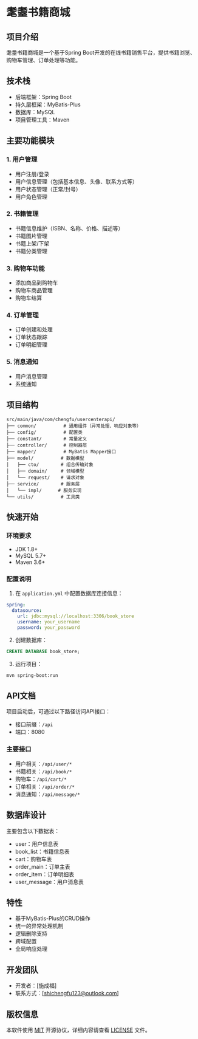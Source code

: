 # 耄耋书籍商城

## 项目介绍
耄耋书籍商城是一个基于Spring Boot开发的在线书籍销售平台，提供书籍浏览、购物车管理、订单处理等功能。

## 技术栈
- 后端框架：Spring Boot
- 持久层框架：MyBatis-Plus
- 数据库：MySQL
- 项目管理工具：Maven

## 主要功能模块

### 1. 用户管理
- 用户注册/登录
- 用户信息管理（包括基本信息、头像、联系方式等）
- 用户状态管理（正常/封号）
- 用户角色管理

### 2. 书籍管理
- 书籍信息维护（ISBN、名称、价格、描述等）
- 书籍图片管理
- 书籍上架/下架
- 书籍分类管理

### 3. 购物车功能
- 添加商品到购物车
- 购物车商品管理
- 购物车结算

### 4. 订单管理
- 订单创建和处理
- 订单状态跟踪
- 订单明细管理

### 5. 消息通知
- 用户消息管理
- 系统通知

## 项目结构
```
src/main/java/com/chengfu/usercenterapi/
├── common/          # 通用组件（异常处理、响应对象等）
├── config/          # 配置类
├── constant/        # 常量定义
├── controller/      # 控制器层
├── mapper/          # MyBatis Mapper接口
├── model/          # 数据模型
│   ├── cto/        # 组合传输对象
│   ├── domain/     # 领域模型
│   └── request/    # 请求对象
├── service/        # 服务层
│   └── impl/      # 服务实现
└── utils/          # 工具类
```

## 快速开始

### 环境要求
- JDK 1.8+
- MySQL 5.7+
- Maven 3.6+

### 配置说明
1. 在 `application.yml` 中配置数据库连接信息：
```yaml
spring:
  datasource:
    url: jdbc:mysql://localhost:3306/book_store
    username: your_username
    password: your_password
```

2. 创建数据库：
```sql
CREATE DATABASE book_store;
```

3. 运行项目：
```bash
mvn spring-boot:run
```

## API文档
项目启动后，可通过以下路径访问API接口：
- 接口前缀：`/api`
- 端口：8080

### 主要接口
- 用户相关：`/api/user/*`
- 书籍相关：`/api/book/*`
- 购物车：`/api/cart/*`
- 订单相关：`/api/order/*`
- 消息通知：`/api/message/*`

## 数据库设计
主要包含以下数据表：
- user：用户信息表
- book_list：书籍信息表
- cart：购物车表
- order_main：订单主表
- order_item：订单明细表
- user_message：用户消息表

## 特性
- 基于MyBatis-Plus的CRUD操作
- 统一的异常处理机制
- 逻辑删除支持
- 跨域配置
- 全局响应处理

## 开发团队
- 开发者：[施成福]
- 联系方式：[shichengfu123@outlook.com]

## 版权信息
本软件使用 [MIT](https://opensource.org/licenses/MIT) 开源协议，详细内容请查看 [LICENSE](LICENSE) 文件。

